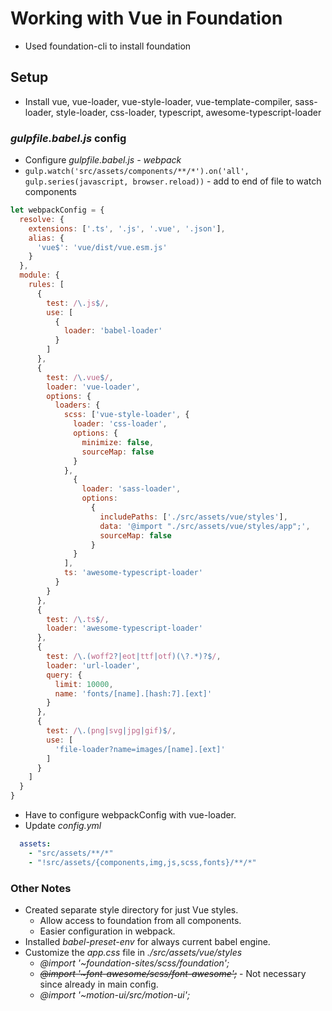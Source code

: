 # Working with Vue in Foundation
* Used foundation-cli to install foundation
## Setup
* Install vue, vue-loader, vue-style-loader, vue-template-compiler, sass-loader, style-loader, css-loader, typescript, awesome-typescript-loader
### *gulpfile.babel.js* config
* Configure *gulpfile.babel.js - webpack*
* `gulp.watch('src/assets/components/**/*').on('all', gulp.series(javascript, browser.reload))` - add to end of file to watch components
```js
let webpackConfig = {
  resolve: {
    extensions: ['.ts', '.js', '.vue', '.json'],
    alias: {
      'vue$': 'vue/dist/vue.esm.js'
    }
  },
  module: {
    rules: [
      {
        test: /\.js$/,
        use: [
          {
            loader: 'babel-loader'
          }
        ]
      },
      {
        test: /\.vue$/,
        loader: 'vue-loader',
        options: {
          loaders: {
            scss: ['vue-style-loader', {
              loader: 'css-loader',
              options: {
                minimize: false,
                sourceMap: false
              }
            },
              {
                loader: 'sass-loader',
                options:
                  {
                    includePaths: ['./src/assets/vue/styles'],
                    data: '@import "./src/assets/vue/styles/app";',
                    sourceMap: false
                  }
              }
            ],
            ts: 'awesome-typescript-loader'
          }
        }
      },
      {
        test: /\.ts$/,
        loader: 'awesome-typescript-loader'
      },
      {
        test: /\.(woff2?|eot|ttf|otf)(\?.*)?$/,
        loader: 'url-loader',
        query: {
          limit: 10000,
          name: 'fonts/[name].[hash:7].[ext]'
        }
      },
      {
        test: /\.(png|svg|jpg|gif)$/,
        use: [
          'file-loader?name=images/[name].[ext]'
        ]
      }
    ]
  }
}
```
* Have to configure webpackConfig with vue-loader.
* Update *config.yml*
```yaml
  assets:
    - "src/assets/**/*"
    - "!src/assets/{components,img,js,scss,fonts}/**/*"
```
### Other Notes
* Created separate style directory for just Vue styles.
    * Allow access to foundation from all components.
    * Easier configuration in webpack.
* Installed *babel-preset-env* for always current babel engine.
* Customize the *app.css* file in *./src/assets/vue/styles*
    * *@import '~foundation-sites/scss/foundation';*
    * ~~*@import '~font-awesome/scss/font-awesome';*~~ - Not necessary since already in main config.
    * *@import '~motion-ui/src/motion-ui';*
